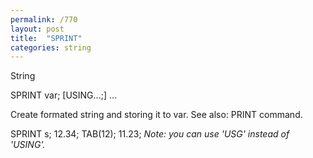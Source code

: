 ```yaml
---
permalink: /770
layout: post
title:  "SPRINT"
categories: string
---
```

String

SPRINT var; [USING...;] ...

Create formated string and storing it to var. See also: PRINT command.


SPRINT s; 12.34; TAB(12); 11.23;
_Note: you can use 'USG' instead of 'USING'._

